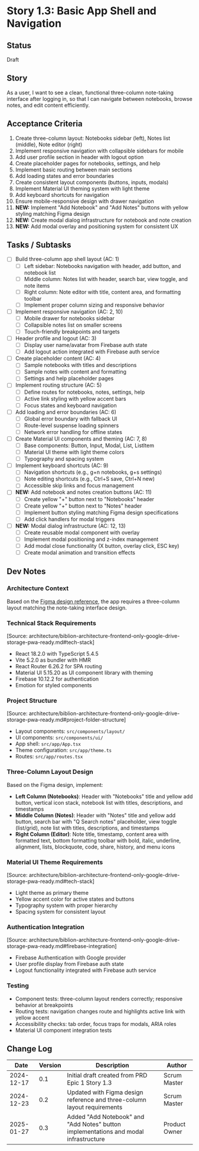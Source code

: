 # Story 1.3: Basic App Shell and Navigation

## Status
Draft

## Story
As a user,
I want to see a clean, functional three-column note-taking interface after logging in,
so that I can navigate between notebooks, browse notes, and edit content efficiently.

## Acceptance Criteria
1. Create three-column layout: Notebooks sidebar (left), Notes list (middle), Note editor (right)
2. Implement responsive navigation with collapsible sidebars for mobile
3. Add user profile section in header with logout option
4. Create placeholder pages for notebooks, settings, and help
5. Implement basic routing between main sections
6. Add loading states and error boundaries
7. Create consistent layout components (buttons, inputs, modals)
8. Implement Material UI theming system with light theme
9. Add keyboard shortcuts for navigation
10. Ensure mobile-responsive design with drawer navigation
11. **NEW:** Implement "Add Notebook" and "Add Notes" buttons with yellow styling matching Figma design
12. **NEW:** Create modal dialog infrastructure for notebook and note creation
13. **NEW:** Add modal overlay and positioning system for consistent UX

## Tasks / Subtasks
- [ ] Build three-column app shell layout (AC: 1)
  - [ ] Left sidebar: Notebooks navigation with header, add button, and notebook list
  - [ ] Middle column: Notes list with header, search bar, view toggle, and note items
  - [ ] Right column: Note editor with title, content area, and formatting toolbar
  - [ ] Implement proper column sizing and responsive behavior
- [ ] Implement responsive navigation (AC: 2, 10)
  - [ ] Mobile drawer for notebooks sidebar
  - [ ] Collapsible notes list on smaller screens
  - [ ] Touch-friendly breakpoints and targets
- [ ] Header profile and logout (AC: 3)
  - [ ] Display user name/avatar from Firebase auth state
  - [ ] Add logout action integrated with Firebase auth service
- [ ] Create placeholder content (AC: 4)
  - [ ] Sample notebooks with titles and descriptions
  - [ ] Sample notes with content and formatting
  - [ ] Settings and help placeholder pages
- [ ] Implement routing structure (AC: 5)
  - [ ] Define routes for notebooks, notes, settings, help
  - [ ] Active link styling with yellow accent bars
  - [ ] Focus states and keyboard navigation
- [ ] Add loading and error boundaries (AC: 6)
  - [ ] Global error boundary with fallback UI
  - [ ] Route-level suspense loading spinners
  - [ ] Network error handling for offline states
- [ ] Create Material UI components and theming (AC: 7, 8)
  - [ ] Base components: Button, Input, Modal, List, ListItem
  - [ ] Material UI theme with light theme colors
  - [ ] Typography and spacing system
- [ ] Implement keyboard shortcuts (AC: 9)
  - [ ] Navigation shortcuts (e.g., g+n notebooks, g+s settings)
  - [ ] Note editing shortcuts (e.g., Ctrl+S save, Ctrl+N new)
  - [ ] Accessible skip links and focus management
- [ ] **NEW:** Add notebook and notes creation buttons (AC: 11)
  - [ ] Create yellow "+" button next to "Notebooks" header
  - [ ] Create yellow "+" button next to "Notes" header
  - [ ] Implement button styling matching Figma design specifications
  - [ ] Add click handlers for modal triggers
- [ ] **NEW:** Modal dialog infrastructure (AC: 12, 13)
  - [ ] Create reusable modal component with overlay
  - [ ] Implement modal positioning and z-index management
  - [ ] Add modal close functionality (X button, overlay click, ESC key)
  - [ ] Create modal animation and transition effects

## Dev Notes

### Architecture Context
Based on the [Figma design reference](https://www.figma.com/design/J4Dsi0o3FCgCgqrvPCAehY/Untitled?node-id=0-1&p=f&t=IQnLuDhX4ei3mhjS-0), the app requires a three-column layout matching the note-taking interface design.

### Technical Stack Requirements
[Source: architecture/biblion-architecture-frontend-only-google-drive-storage-pwa-ready.md#tech-stack]
- React 18.2.0 with TypeScript 5.4.5
- Vite 5.2.0 as bundler with HMR
- React Router 6.26.2 for SPA routing
- Material UI 5.15.20 as UI component library with theming
- Firebase 10.12.2 for authentication
- Emotion for styled components

### Project Structure
[Source: architecture/biblion-architecture-frontend-only-google-drive-storage-pwa-ready.md#project-folder-structure]
- Layout components: `src/components/layout/`
- UI components: `src/components/ui/`
- App shell: `src/app/App.tsx`
- Theme configuration: `src/app/theme.ts`
- Routes: `src/app/routes.tsx`

### Three-Column Layout Design
Based on the Figma design, implement:
- **Left Column (Notebooks)**: Header with "Notebooks" title and yellow add button, vertical icon stack, notebook list with titles, descriptions, and timestamps
- **Middle Column (Notes)**: Header with "Notes" title and yellow add button, search bar with "Q Search notes" placeholder, view toggle (list/grid), note list with titles, descriptions, and timestamps
- **Right Column (Editor)**: Note title, timestamp, content area with formatted text, bottom formatting toolbar with bold, italic, underline, alignment, lists, blockquote, code, share, history, and menu icons

### Material UI Theme Requirements
[Source: architecture/biblion-architecture-frontend-only-google-drive-storage-pwa-ready.md#tech-stack]
- Light theme as primary theme
- Yellow accent color for active states and buttons
- Typography system with proper hierarchy
- Spacing system for consistent layout

### Authentication Integration
[Source: architecture/biblion-architecture-frontend-only-google-drive-storage-pwa-ready.md#firebase-integration]
- Firebase Authentication with Google provider
- User profile display from Firebase auth state
- Logout functionality integrated with Firebase auth service

### Testing
- Component tests: three-column layout renders correctly; responsive behavior at breakpoints
- Routing tests: navigation changes route and highlights active link with yellow accent
- Accessibility checks: tab order, focus traps for modals, ARIA roles
- Material UI component integration tests

## Change Log
| Date | Version | Description | Author |
| ---- | ------- | ----------- | ------ |
| 2024-12-17 | 0.1 | Initial draft created from PRD Epic 1 Story 1.3 | Scrum Master |
| 2024-12-23 | 0.2 | Updated with Figma design reference and three-column layout requirements | Scrum Master |
| 2025-01-27 | 0.3 | Added "Add Notebook" and "Add Notes" button implementations and modal infrastructure | Product Owner |



